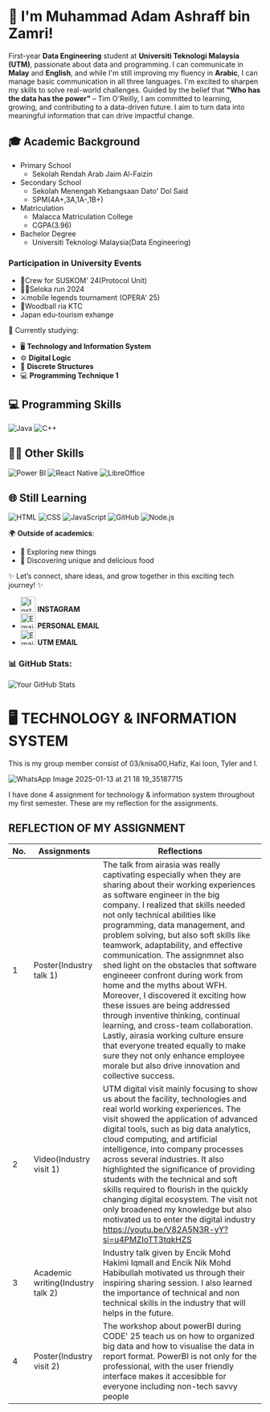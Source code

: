 # 👋 I'm Muhammad Adam Ashraff bin Zamri!

First-year **Data Engineering** student at **Universiti Teknologi Malaysia (UTM)**, passionate about data and programming. I can communicate in **Malay** and **English**, and while I'm still improving my fluency in **Arabic**, I can manage basic communication in all three languages. I'm excited to sharpen my skills to solve real-world challenges. Guided by the belief that **"Who has the data has the power"** – Tim O'Reilly, I am committed to learning, growing, and contributing to a data-driven future. I aim to turn data into meaningful information that can drive impactful change.

##  🎓 Academic Background
- Primary School
  - Sekolah Rendah Arab Jaim Al-Faizin
- Secondary School
  - Sekolah Menengah Kebangsaan Dato' Dol Said
  - SPM(4A+,3A,1A-,1B+)
- Matriculation
  - Malacca Matriculation College
  - CGPA(3.96)
- Bachelor Degree
  - Universiti Teknologi Malaysia(Data Engineering)
    
### Participation in University Events
- 🌟Crew for SUSKOM' 24(Protocol Unit)
- 🏃‍♂️Seloka run 2024
- ⚔️mobile legends tournament (OPERA' 25)
- 🏑Woodball ria KTC
- Japan edu-tourism exhange
  
📘 Currently studying:  
- 🖥️ **Technology and Information System**  
- ⚙️ **Digital Logic**  
- 🔢 **Discrete Structures**  
- 💻 **Programming Technique 1**

## 💻 Programming Skills
![Java](https://img.shields.io/badge/Java-ED8B00?style=for-the-badge&logo=java&logoColor=white) ![C++](https://img.shields.io/badge/C++-00599C?style=for-the-badge&logo=cplusplus&logoColor=white)
## 🧑‍💻 Other Skills
![Power BI](https://img.shields.io/badge/Power%20BI-F2C811?style=for-the-badge&logo=powerbi&logoColor=black) ![React Native](https://img.shields.io/badge/React%20Native-61DAFB?style=for-the-badge&logo=react&logoColor=black)  ![LibreOffice](https://img.shields.io/badge/LibreOffice-18A303?style=for-the-badge&logo=libreoffice&logoColor=white)
## 🌐 Still Learning
![HTML](https://img.shields.io/badge/HTML5-E34F26?style=for-the-badge&logo=html5&logoColor=white)  ![CSS](https://img.shields.io/badge/CSS3-1572B6?style=for-the-badge&logo=css3&logoColor=white)  ![JavaScript](https://img.shields.io/badge/JavaScript-F7DF1E?style=for-the-badge&logo=javascript&logoColor=black)  ![GitHub](https://img.shields.io/badge/GitHub-181717?style=for-the-badge&logo=github&logoColor=white) ![Node.js](https://img.shields.io/badge/Node.js-339933?style=for-the-badge&logo=nodedotjs&logoColor=white) 

🌍 **Outside of academics**:  
- 🚀 Exploring new things  
- 🍜 Discovering unique and delicious food  

✨ Let’s connect, share ideas, and grow together in this exciting tech journey! ✨
- <a href="https://instagram.com/your_instagram_adam._.ashraff" target="_blank"><img src="https://img.icons8.com/fluency/48/000000/instagram-new.png" alt="Instagram" width="30"/></a> **INSTAGRAM**
- <a href="mailto:adamzamri09@gmail.com" target="_blank"><img src="https://img.icons8.com/color/48/000000/gmail-new.png" alt="Email" width="30"/></a> **PERSONAL EMAIL**
- <a href="mailto:muhammadadamashraff@graduate.utm.my" target="_blank"><img src="https://img.icons8.com/color/48/000000/gmail-new.png" alt="Email" width="30"/></a> **UTM EMAIL**

### 📊 GitHub Stats:
![Your GitHub Stats](https://github-readme-stats.vercel.app/api?username=AdamAshraffZamri&show_icons=true&theme=radical)  

# 🖥️ TECHNOLOGY & INFORMATION SYSTEM
This is my group member consist of 03/knisa00,Hafiz, Kai loon, Tyler and I.

![WhatsApp Image 2025-01-13 at 21 18 19_35187715](https://github.com/user-attachments/assets/59b4590e-7f3c-4425-9ec0-d2174b6d803b)

I have done 4 assignment for technology & information system throughout my first semester.
These are my reflection for the assignments.

## REFLECTION OF MY ASSIGNMENT

| No. | Assignments | Reflections |
|-----|---------------------|--------------------|
| 1   | Poster(Industry talk 1)             |      The talk from airasia was really captivating especially when they are sharing about their working experiences as software engineer in the big company.  I realized that skills needed not only technical abilities like programming, data management, and problem solving, but also soft skills like teamwork, adaptability, and effective communication. The assignmnet also shed light on the obstacles that software engineeer confront during work from home and the myths about WFH. Moreover, I discovered it exciting how these issues are being addressed through inventive thinking, continual learning, and cross-team collaboration. Lastly, airasia working culture ensure that everyone treated equally to make sure they not only enhance employee morale but also drive innovation and collective success.         |
| 2   | Video(Industry visit 1)             |          UTM digital visit mainly focusing to show us about the facility, technologies and real world working experiences. The visit showed the application of advanced digital tools, such as big data analytics, cloud computing, and artificial intelligence, into company processes across several industries. It also highlighted the significance of providing students with the technical and soft skills required to flourish in the quickly changing digital ecosystem. The visit not only broadened my knowledge but also motivated us to enter the digital industry https://youtu.be/V82A5N3R-yY?si=u4PMZIoTT3tqkHZS|
| 3   | Academic writing(Industry talk 2)   |         Industry talk given by Encik Mohd Hakimi Iqmall and Encik Nik Mohd Habibullah motivated us through their inspiring sharing session. I also learned the importance of technical and non technical skills in the industry that will helps in the future.          |
| 4   |  Poster(Industry visit 2)           |         The workshop about powerBI during CODE' 25 teach us on how to organized big data and how to visualise the data in report format. PowerBI is not only for the professional, with the user friendly interface makes it accesibble for everyone including non-tech savvy people        |

